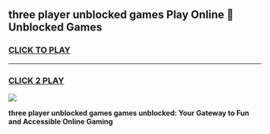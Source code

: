 
## three player unblocked games Play Online 👋 Unblocked Games
<h3>
<a href="https://premium.freeplayer.one?title=three_player_unblocked_games&ref=19F">CLICK TO PLAY</a></h3>
<hr>

<h3>
<a href="https://premium.freeplayer.one?title=three_player_unblocked_games&ref=19F">CLICK 2 PLAY</a>
  
</h3>

<a href="https://premium.freeplayer.one?title=three_player_unblocked_games&ref=19F"><img src="https://clearcache.store/games.png"></a>


**three player unblocked games games unblocked: Your Gateway to Fun and Accessible Online Gaming**

